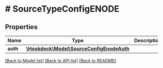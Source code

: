 # # SourceTypeConfigENODE

## Properties

Name | Type | Description | Notes
------------ | ------------- | ------------- | -------------
**auth** | [**\Hookdeck\Model\SourceConfigEnodeAuth**](SourceConfigEnodeAuth.md) |  | [optional]

[[Back to Model list]](../../README.md#models) [[Back to API list]](../../README.md#endpoints) [[Back to README]](../../README.md)
